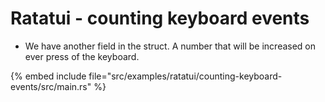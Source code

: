 # Ratatui - counting keyboard events

* We have another field in the struct. A number that will be increased on ever press of the keyboard.

{% embed include file="src/examples/ratatui/counting-keyboard-events/src/main.rs" %}


